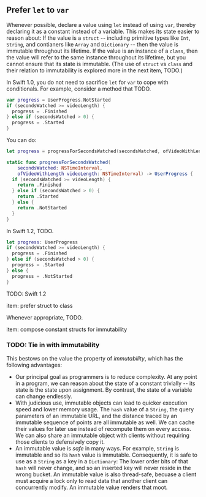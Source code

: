 ## Prefer `let` to `var`

Whenever possible, declare a value using `let` instead of using `var`, thereby declaring it as a constant instead of a variable. This makes its state easier to reason about: If the value is a `struct` -- including primitive types like `Int`, `String`, and contianers like `Array` and `Dictionary` -- then the value is immutable throughout its lifetime. If the value is an instance of a `class`, then the value will refer to the same instance throughout its lifetime, but you cannot ensure that its state is immutable. (The use of `struct` vs `class` and their relation to immutability is explored more in the next item, TODO.)

In Swift 1.0, you do not need to sacrifice `let` for `var` to cope with conditionals. For example, consider a method that TODO.

```swift
var progress = UserProgress.NotStarted
if (secondsWatched >= videoLength) {
  progress = .Finished
} else if (secondsWatched > 0) {
  progress = .Started
}
```

You can do:

```swift
let progress = progressForSecondsWatched(secondsWatched, ofVideoWithLength: videoLength)
```

```swift
static func progressForSecondsWatched(
    secondsWatched: NSTimeInterval,
    ofVideoWithLength videoLength: NSTimeInterval) -> UserProgress {
  if (secondsWatched >= videoLength) {
    return .Finished
  } else if (secondsWatched > 0) {
    return .Started
  } else {
    return .NotStarted
  }
}
```

In Swift 1.2, TODO.

```swift
let progress: UserProgress
if (secondsWatched >= videoLength) {
  progress = .Finished
} else if (secondsWatched > 0) {
  progress = .Started
} else {
  progress = .NotStarted
}
```

TODO: Swift 1.2

item: prefer struct to class

Whenever appropriate, TODO.


item: compose constant structs for immutability


### TODO: Tie in with immutability

This bestows on the value the property of *immutability*, which has the following advantages:


* Our principal goal as programmers is to reduce complexity. At any point in a program, we can reason about the state of a constant trivially -- its state is the state upon assignment. By contrast, the state of a variable can change endlessly.
* With judicious use, immutable objects can lead to quicker execution speed and lower memory usage. The `hash` value of a `String`, the query parameters of an immutable URL, and the distance traced by an immutable sequence of points are all immutable as well. We can cache their values for later use instead of recompute them on every access. We can also share an immutable object with clients without requiring those clients to defensively copy it.
* An immutable value is *safe* in many ways. For example, `String` is immutable and so its `hash` value is immutable. Consequently, it is safe to use as a `String` as a key in a `Dictionary`: The lower order bits of that `hash` will never change, and so an inserted key will never reside in the wrong bucket. An immutable value is also thread-safe, becuase a client must acquire a lock only to read data that another client can concurrently modify. An immutable value renders that moot.

